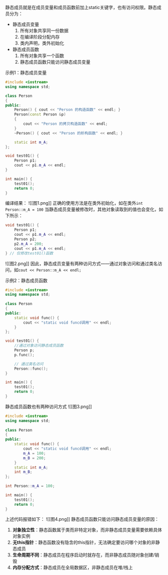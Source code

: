 静态成员就是在成员变量和成员函数前加上static关键字，也有访问权限。静态成员分为：
- 静态成员变量
	1. 所有对象共享同一份数据
	2. 在编译阶段分配内存
	3. 类内声明，类外初始化
- 静态成员函数
    1. 所有对象共享一个函数
    2. 静态成员函数只能访问静态成员变量

示例1：静态成员变量
```cpp
#include <iostream>
using namespace std;

class Person
{
public:
    Person() { cout << "Person 的构造函数" << endl; }
    Person(const Person &p)
    {
        cout << "Person 的拷贝构造函数" << endl;
    }
    ~Person() { cout << "Person 的析构函数" << endl; }

    static int m_A;
};

void test01() {
    Person p1;
    cout << p1.m_A << endl;
}

int main() {
    test01();
    return 0;
}
```
编译结果：
![[图1.png]]
正确的使用方法是在类外初始化，如在类外`int Person::m_A = 100`
当静态成员变量被修改时，其他对象读取到的值也会变化，如下所示：
```cpp
void test01() {
    Person p1;
    cout << p1.m_A << endl;
    Person p2;
    p2.m_A = 200;
    cout << p1.m_A << endl;
} // 仅修改test01()函数
```
![[图2.png]]
因此，静态成员变量有两种访问方式——通过对象访问和通过类名访问，如`cout << Person::m_A << endl;`

示例2：静态成员函数
```cpp
#include <iostream>
using namespace std;
  
class Person
{
public:
    static void func() {
        cout << "static void funcd调用" << endl;
    }
};

void test01() {
    //通过对象访问静态成员函数
    Person p;
    p.func();

    // 通过类名访问
    Person::func();
}

int main() {
    test01();
    return 0;
}
```
静态成员函数也有两种访问方式
![[图3.png]]
```cpp
#include <iostream>
using namespace std;
  
class Person
{
public:
    static void func() {
        cout << "static void funcd调用" << endl;
        m_A = 100;
        m_B = 200;
    }
    static int m_A;
    int m_B;
};
  
int Person::m_A = 100;

int main() {
    test01();
    return 0;
}
```
上述代码报错如下：
![[图4.png]]
静态成员函数只能访问静态成员变量的原因：
1. **对象独立性**：静态函数属于类而非特定对象，而非静态成员变量需要依赖具体对象实例
2. **无this指针**：静态函数没有隐含的this指针，无法确定要访问哪个对象的非静态成员
3. **生命周期不同**：静态成员在程序启动时就存在，而非静态成员随对象创建/销毁
4. **内存分配方式**：静态成员在全局数据区，非静态成员在堆/栈上